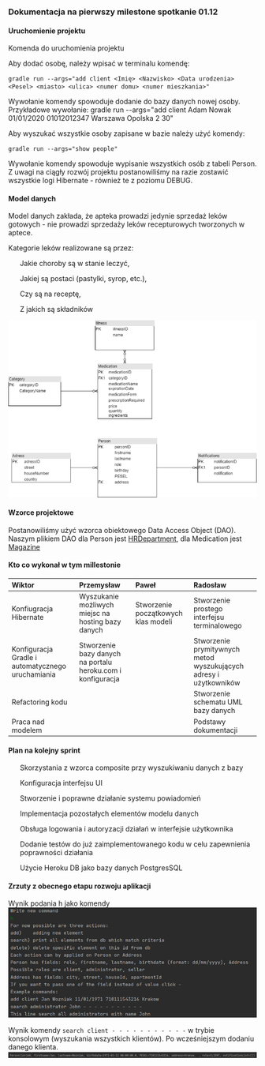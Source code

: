 ### Dokumentacja na pierwszy milestone spotkanie 01.12

#### Uruchomienie projektu

Komenda do uruchomienia projektu

Aby dodać osobę, należy wpisać w terminalu komendę:

```
gradle run --args="add client <Imię> <Nazwisko> <Data urodzenia> <Pesel> <miasto> <ulica> <numer domu> <numer mieszkania>"
```

Wywołanie komendy spowoduje dodanie do bazy danych nowej osoby. Przykładowe wywołanie: gradle run --args="add client Adam Nowak 01/01/2020 01012012347 Warszawa Opolska 2 30"

Aby wyszukać wszystkie osoby zapisane w bazie należy użyć komendy: 
```
gradle run --args="show people"
```
Wywołanie komendy spowoduje wypisanie wszystkich osób z tabeli Person. Z uwagi na ciągły rozwój projektu postanowiliśmy na razie zostawić wszystkie logi Hibernate - również te z poziomu DEBUG. 

#### Model danych

Model danych zakłada, że apteka prowadzi jedynie sprzedaż leków gotowych - nie prowadzi sprzedaży leków recepturowych tworzonych w aptece.

Kategorie leków realizowane są przez:

<ul>
    Jakie choroby są w stanie leczyć,
</ul>
<ul>
    Jakiej są postaci (pastylki, syrop, etc.),
</ul>
<ul>
    Czy są na receptę,
</ul>
<ul>
    Z jakich są składników
</ul>

![Data Model](Drugshop.png)

#### Wzorce projektowe

Postanowiliśmy użyć wzorca obiektowego Data Access Object (DAO).
Naszym plikiem DAO dla Person jest [HRDepartment](src/main/java/pl.edu.agh.to.drugstore/model/business/HRDepartment),
dla Medication jest [Magazine](src/main/java/pl.edu.agh.to.drugstore/model/business/Magazine)

#### Kto co wykonał w tym millestonie

| Wiktor                                             | Przemysław                                                  | Paweł                               | Radosław                                                          |
| :------------------------------------------------- | :---------------------------------------------------------- | :---------------------------------- | :---------------------------------------------------------------- |
| Konfiugracja Hibernate                             | Wyszukanie możliwych miejsc na hosting bazy danych          | Stworzenie początkowych klas modeli | Stworzenie prostego interfejsu terminalowego                      |
| Konfiguracja Gradle i automatycznego uruchamiania  | Stworzenie bazy danych na portalu heroku.com i konfiguracja |                                     | Stworzenie prymitywnych metod wyszukujących adresy i użytkowników |
| Refactoring kodu                                   |                                                             |                                     | Stworzenie schematu UML bazy danych                               |
| Praca nad modelem                                  |                                                             |                                     | Podstawy dokumentacji                                             |

#### Plan na kolejny sprint

<ul>
    Skorzystania z wzorca composite przy wyszukiwaniu danych z bazy
</ul>
<ul>
    Konfiguracja interfejsu UI
</ul>
<ul>
    Stworzenie i poprawne działanie systemu powiadomień
</ul>
<ul>
    Implementacja pozostałych elementów modelu danych
</ul>
<ul>
    Obsługa logowania i autoryzacji działań w interfejsie użytkownika
</ul>
<ul>
    Dodanie testów do już zaimplementowanego kodu w celu zapewnienia poprawności działania
</ul>
<ul>
    Użycie Heroku DB jako bazy danych PostgresSQL
</ul>

#### Zrzuty z obecnego etapu rozwoju aplikacji

Wynik podania h jako komendy
![Wynik podania h jako komendy](help.PNG)

Wynik komendy `search client - - - - - - - - - - -` w trybie konsolowym (wyszukania wszystkich klientów).
Po wcześniejszym dodaniu danego klienta.
![Search_Result](result_1.PNG)
